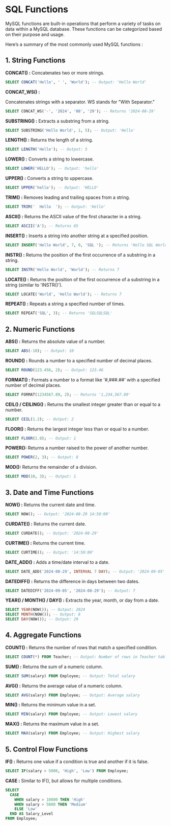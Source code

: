 # SQL Functions

MySQL functions are built-in operations that perform a variety of tasks on data within a MySQL database. These functions can be categorized based on their purpose and usage.

Here’s a summary of the most commonly used MySQL functions :


## 1. String Functions
**CONCAT() :**
 Concatenates two or more strings.

```sql
SELECT CONCAT('Hello', ' ', 'World'); -- Output: 'Hello World'
```
**CONCAT_WS() :**

 Concatenates strings with a separator. WS stands for "With Separator."

```sql
SELECT CONCAT_WS('-', '2024', '08', '29'); -- Returns '2024-08-29'
```

**SUBSTRING() :**
 Extracts a substring from a string.

```sql
SELECT SUBSTRING('Hello World', 1, 5); -- Output: 'Hello'
```

**LENGTH() :** Returns the length of a string.

```sql
SELECT LENGTH('Hello'); -- Output: 5
```
**LOWER() :**
 Converts a string to lowercase.

```sql
SELECT LOWER('HELLO'); -- Output: 'hello'
```

**UPPER() :**
 Converts a string to uppercase.

```sql
SELECT UPPER('hello'); -- Output: 'HELLO'
```

**TRIM() :**
 Removes leading and trailing spaces from a string.

```sql
SELECT TRIM('  Hello  '); -- Output: 'Hello'
```
**ASCII() :**
 Returns the ASCII value of the first character in a string.

```sql
SELECT ASCII('A'); -- Returns 65
```
**INSERT() :**
 Inserts a string into another string at a specified position.

```sql
SELECT INSERT('Hello World', 7, 0, 'SQL '); -- Returns 'Hello SQL World'
```

**INSTR() :**
 Returns the position of the first occurrence of a substring in a string.

```sql
SELECT INSTR('Hello World', 'World'); -- Returns 7
```
**LOCATE() :**
 Returns the position of the first occurrence of a substring in a string (similar to 'INSTR()').

```sql
SELECT LOCATE('World', 'Hello World'); -- Returns 7
```
**REPEAT() :**
 Repeats a string a specified number of times.

```sql
SELECT REPEAT('SQL', 3); -- Returns 'SQLSQLSQL'
```

## 2. Numeric Functions

**ABS() :**
 Returns the absolute value of a number.

```sql
SELECT ABS(-10); -- Output: 10
```

**ROUND() :**
 Rounds a number to a specified number of decimal places.

```sql
SELECT ROUND(123.456, 2); -- Output: 123.46
```

**FORMAT() :**
Formats a number to a format like '#,###.##' with a specified number of decimal places.

```sql
SELECT FORMAT(1234567.89, 2); -- Returns '1,234,567.89'
```

**CEIL() / CEILING() :**
 Returns the smallest integer greater than or equal to a number.

```sql
SELECT CEIL(1.2); -- Output: 2
```

**FLOOR() :**
 Returns the largest integer less than or equal to a number.

```sql
SELECT FLOOR(1.8); -- Output: 1
```

**POWER():**
 Returns a number raised to the power of another number.

```sql
SELECT POWER(2, 3); -- Output: 8
```

**MOD():**
 Returns the remainder of a division.

```sql
SELECT MOD(10, 3); -- Output: 1
```

## 3. Date and Time Functions

**NOW() :**
 Returns the current date and time.

```sql
SELECT NOW(); -- Output: '2024-08-29 14:50:00'
```

**CURDATE() :**
 Returns the current date.

```sql
SELECT CURDATE(); -- Output: '2024-08-29'
```

**CURTIME() :**
 Returns the current time.

```sql
SELECT CURTIME(); -- Output: '14:50:00'
```

**DATE_ADD() :**
 Adds a time/date interval to a date.

```sql
SELECT DATE_ADD('2024-08-29', INTERVAL 7 DAY); -- Output: '2024-09-05'
```

**DATEDIFF() :**
 Returns the difference in days between two dates.

```sql
SELECT DATEDIFF('2024-09-05', '2024-08-29'); -- Output: 7
```

**YEAR() / MONTH() / DAY() :**
 Extracts the year, month, or day from a date.

```sql
SELECT YEAR(NOW()); -- Output: 2024
SELECT MONTH(NOW()); -- Output: 8
SELECT DAY(NOW()); -- Output: 29
```

## 4. Aggregate Functions

**COUNT() :**
 Returns the number of rows that match a specified condition.

```sql
SELECT COUNT(*) FROM Teacher; -- Output: Number of rows in Teacher table
```

**SUM() :**
 Returns the sum of a numeric column.

```sql
SELECT SUM(salary) FROM Employee; -- Output: Total salary
```

**AVG() :**
 Returns the average value of a numeric column.

```sql
SELECT AVG(salary) FROM Employee; -- Output: Average salary
```

**MIN() :**
 Returns the minimum value in a set.

```sql
SELECT MIN(salary) FROM Employee; -- Output: Lowest salary
```

**MAX() :**
 Returns the maximum value in a set.

```sql
SELECT MAX(salary) FROM Employee; -- Output: Highest salary
```

## 5. Control Flow Functions

**IF() :** Returns one value if a condition is true and another if it is false.

```sql
SELECT IF(salary > 5000, 'High', 'Low') FROM Employee;
```

**CASE :** Similar to IF(), but allows for multiple conditions.

```sql
SELECT
  CASE
    WHEN salary > 10000 THEN 'High'
    WHEN salary > 5000 THEN 'Medium'
    ELSE 'Low'
  END AS Salary_Level
FROM Employee;
```
